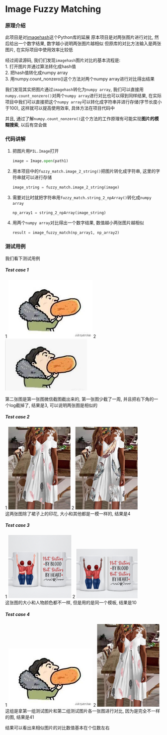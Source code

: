 # Image Fuzzy Matching    

### 原理介绍 
此项目是对[imagehash](https://github.com/JohannesBuchner/imagehash)这个Python库的延展
原本项目是对两张图片进行对比, 然后给出一个数字结果, 数字越小说明两张图片越相似
但原库的对比方法输入是两张图片, 在实际项目中使用效率比较低

经过阅读源码, 我们们发现`imagehash`图片对比的基本流程是:   
	1. 打开图片并通过算法转化成hash值   
	2. 把hash值转化成numpy array   
	3. 用numpy.count_nonzero()这个方法对两个numpy array进行对比得出结果   

我们发现其实把图片通过`imagehash`转化为`numpy array`, 我们可以直接用`numpy.count_nonzero()`对两个`numpy array`进行对比也可以得到同样结果, 在实际项目中我们可以直接把这个`numpy array`可以转化成字符串并进行存储(字节长度小于100), 这样就可以提高使用效率, 具体方法在项目代码中

并且, 通过了解`numpy.count_nonzero()`这个方法的工作原理有可能实现**图片的模糊搜索**, 以后有空会做

### 代码讲解 
1. 把图片用`PIL.Image`打开
	```python
	image = Image.open(path1)
	```
2. 用本项目中的`fuzzy_match.image_2_string()`把图片转化成字符串, 这里的字符串就可以进行存储
    ```python
    image_string = fuzzy_match.image_2_string(image)
    ```
3. 需要对比时就把字符串用`fuzzy_match.string_2_npArray()`转化成`numpy array`
    ```python
    np_array1 = string_2_npArray(image_string)
    ```
4. 用两个`numpy array`对比得出一个数字结果, 数值越小两张图片越相似
    ```python
    result = image_fuzzy_match(np_array1, np_array2)
    ```

### 测试用例 
我们看下测试用例

##### Test case 1  
1 <img src="images/set1_a.png">
2 <img src="images/set1_b.png">   

第二张图是第一张图微信截图截出来的, 第一张图少截了一周, 并且把右下角的一个log截掉了, 结果是3, 可以说明两张图是相似的

##### Test case 2   
1 <img src="images/set2_a.png" width="200" height="266">
2 <img src="images/set2_b.png" width="200" height="266">   
这两张图除了裙子上的印花, 大小和其他都是一模一样的, 结果是4

##### Test case 3   
1 <img src="images/set3_a.png" width="203" height="204">
2 <img src="images/set3_b.png" width="197" height="159">   
这张图的大小和人物颜色都不一样, 但是用的是同一个模板, 结果是10

##### Test case 4   
1 <img src="images/set1_a.png">
2 <img src="images/set2_a.png" width="200" height="266">   
这组是拿第一组测试图片和第二组测试图片各一张图进行对比, 因为是完全不一样的图, 结果是41

结果可以看出来相似图片的对比数值基本在个位数左右